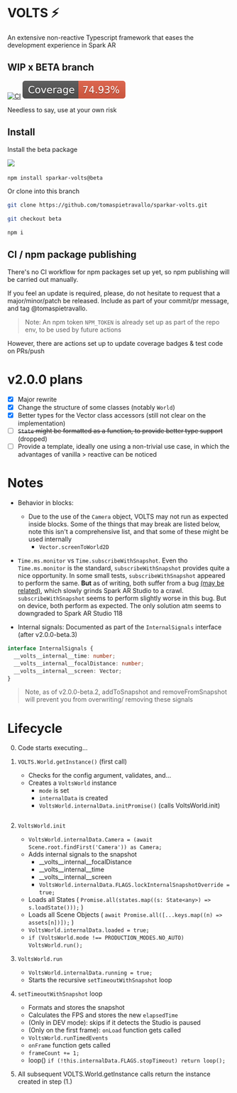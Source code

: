 # VOLTS ⚡️

An extensive non-reactive Typescript framework that eases the development experience in Spark AR

## WIP x BETA branch

[![CI](https://github.com/tomaspietravallo/sparkar-volts/actions/workflows/test.yml/badge.svg?branch=beta)](https://github.com/tomaspietravallo/sparkar-volts/actions/workflows/test.yml) ![](coverage/badge.svg)

Needless to say, use at your own risk

## Install

Install the beta package

![](https://img.shields.io/npm/v/sparkar-volts/beta?color=informational&label=npm)

```bash
npm install sparkar-volts@beta
```

Or clone into this branch

```bash
git clone https://github.com/tomaspietravallo/sparkar-volts.git
```

```bash
git checkout beta
```

```bash
npm i
```

## CI / npm package publishing

There's no CI workflow for npm packages set up yet, so npm publishing will be carried out manually.

If you feel an update is required, please, do not hesitate to request that a major/minor/patch be released. Include as part of your commit/pr message, and tag @tomaspietravallo.

> Note: An npm token `NPM_TOKEN` is already set up as part of the repo env, to be used by future actions

However, there are actions set up to update coverage badges & test code on PRs/push

# v2.0.0 plans

- [x] Major rewrite
- [x] Change the structure of some classes (notably `World`)
- [x] Better types for the Vector class accessors (still not clear on the implementation)
- [ ] ~~`State` might be formatted as a function, to provide better type support~~ (dropped)
- [ ] Provide a template, ideally one using a non-trivial use case, in which the advantages of vanilla > reactive can be noticed

# Notes

- Behavior in blocks:

  - Due to the use of the `Camera` object, VOLTS may not run as expected inside blocks. Some of the things that may break are listed below, note this isn't a comprehensive list, and that some of these might be used internally
    - `Vector.screenToWorld2D`

- `Time.ms.monitor` vs `Time.subscribeWithSnapshot`. Even tho `Time.ms.monitor` is the standard, `subscribeWithSnapshot` provides quite a nice opportunity. In some small tests, `subscribeWithSnapshot` appeared to perform the same. **But** as of writing, both suffer from a bug [\(may be related\)](https://docs.google.com/document/d/1Dj22O5SLGfMbTU5-oqBzlU78J9V1nMUVGo9gEGxziMA/edit?usp=sharing), which slowly grinds Spark AR Studio to a crawl. `subscribeWithSnapshot` seems to perform slightly worse in this bug. But on device, both perform as expected. The only solution atm seems to downgraded to Spark AR Studio 118

- Internal signals:
  Documented as part of the `InternalSignals` interface (after v2.0.0-beta.3)

```ts
interface InternalSignals {
  __volts__internal__time: number;
  __volts__internal__focalDistance: number;
  __volts__internal__screen: Vector;
}
```

> Note, as of v2.0.0-beta.2, addToSnapshot and removeFromSnapshot will prevent you from overwriting/ removing these signals

# Lifecycle

0. Code starts executing...
1. `VOLTS.World.getInstance()` (first call)

   - Checks for the config argument, validates, and...
   - Creates a `VoltsWorld` instance
     - `mode` is set
     - `internalData` is created
     <!-- ```ts
     this.internalData = {
         initPromise: this.init.bind(this, VoltsWorld.userConfig.assets, VoltsWorld.userConfig.loadStates),
         running: false,
         loaded: false,
         events: {},
         elapsedTime: 0,
         frameCount: 0,
         timedEvents: [],
         // @ts-ignore missing props are assigned at runtime
         userFriendlySnapshot: {},
         formattedValuesToSnapshot: this.signalsToSnapshot_able(VoltsWorld.userConfig.snapshot),
         FLAGS: {
             stopTimeout: false,
             lockInternalSnapshotOverride: false,
         },
         onLoad: null,
         onFrame: null,
         Camera: null,
     };
     ```-->
     - `VoltsWorld.internalData.initPromise()` (calls VoltsWorld.init)
     ```

2. `VoltsWorld.init`
   - `VoltsWorld.internalData.Camera = (await Scene.root.findFirst('Camera')) as Camera;`
   - Adds internal signals to the snapshot
     - \_\_volts\_\_internal\_\_focalDistance
     - \_\_volts\_\_internal\_\_time
     - \_\_volts\_\_internal\_\_screen
     - `VoltsWorld.internalData.FLAGS.lockInternalSnapshotOverride = true;`
   - Loads all States ( `Promise.all(states.map((s: State<any>) => s.loadState()));` )
   - Loads all Scene Objects ( `await Promise.all([...keys.map((n) => assets[n])]);` )
   - `VoltsWorld.internalData.loaded = true;`
   - `if (VoltsWorld.mode !== PRODUCTION_MODES.NO_AUTO) VoltsWorld.run();`
3. `VoltsWorld.run`
   - `VoltsWorld.internalData.running = true;`
   - Starts the recursive `setTimeoutWithSnapshot` loop
4. `setTimeoutWithSnapshot` loop
   - Formats and stores the snapshot
   - Calculates the FPS and stores the new `elapsedTime`
   - (Only in DEV mode): skips if it detects the Studio is paused
   - (Only on the first frame): `onLoad` function gets called
   - `VoltsWorld.runTimedEvents`
   - `onFrame` function gets called
   - `frameCount += 1;`
   - loop() `if (!this.internalData.FLAGS.stopTimeout) return loop();`
5. All subsequent VOLTS.World.getInstance calls return the instance created in step (1.)
